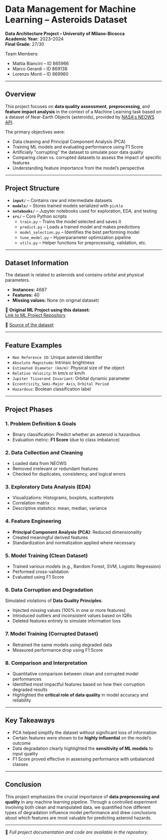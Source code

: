 # Data Management for Machine Learning – Asteroids Dataset

**Data Architecture Project – University of Milano-Bicocca**  
**Academic Year:** 2023–2024  
**Final Grade:** 27/30

Team Members:
- Mattia Biancini – ID 865966
- Marco Gerardi – ID 869138
- Lorenzo Monti – ID 869960
---

## Overview

This project focuses on **data quality assessment**, **preprocessing**, and **feature impact analysis** in the context of a Machine Learning task based on a dataset of Near-Earth Objects (asteroids), provided by [NASA's NEOWS API](https://api.nasa.gov/).

The primary objectives were:

- Data cleaning and Principal Component Analysis (PCA)
- Training ML models and evaluating performance using F1 Score
- Artificially "corrupting" the dataset to simulate poor data quality
- Comparing clean vs. corrupted datasets to assess the impact of specific features
- Understanding feature importance from the model’s perspective

---

## Project Structure

- **`input/`** – Contains raw and intermediate datasets
- **`models/`** – Stores trained models serialized with `pickle`
- **`notebooks/`** – Jupyter notebooks used for exploration, EDA, and testing
- **`src/`** – Core Python scripts
  - `train.py` – Trains the model selected and saves it
  - `predict.py` – Loads a trained model and makes predictions
  - `model_selection.py` – Identifies the best performing model
  - `tune_model.py` – Hyperparameter optimization pipeline
  - `utils.py` – Helper functions for preprocessing, validation, etc.

---

## Dataset Information

The dataset is related to asteroids and contains orbital and physical parameters.

- **Instances:** 4687
- **Features:** 40
- **Missing values:** None (in original dataset)

🔗 **Original ML Project using this dataset:**  
[Link to ML Project Repository](https://github.com/LolloMagicMagia/ML-Laboratory)

📓 [Source of the dataset](https://www.kaggle.com/datasets/shrutimehta/nasa-asteroids-classification)

---

## Feature Examples

- `Neo Reference ID`: Unique asteroid identifier
- `Absolute Magnitude`: Intrinsic brightness
- `Estimated Diameter (km/m)`: Physical size of the object
- `Relative Velocity`: In km/s or km/h
- `Jupiter Tisserand Invariant`: Orbital dynamic parameter
- `Eccentricity`, `Semi-Major Axis`, `Orbital Period`
- `Hazardous`: Boolean classification label

---

## Project Phases

### 1. **Problem Definition & Goals**
- Binary classification: Predict whether an asteroid is hazardous
- Evaluation metric: **F1 Score** (due to class imbalance)

### 2. **Data Collection and Cleaning**
- Loaded data from NEOWS
- Removed irrelevant or redundant features
- Checked for duplicates, consistency, and logical errors

### 3. **Exploratory Data Analysis (EDA)**
- Visualizations: Histograms, boxplots, scatterplots
- Correlation matrix
- Descriptive statistics: mean, median, variance

### 4. **Feature Engineering**
- **Principal Component Analysis (PCA)**: Reduced dimensionality
- Created meaningful derived features
- Standardization and normalization applied where necessary

### 5. **Model Training (Clean Dataset)**
- Trained various models (e.g., Random Forest, SVM, Logistic Regression)
- Performed cross-validation
- Evaluated using F1 Score

### 6. **Data Corruption and Degradation**
Simulated violations of **Data Quality Principles**:

- Injected missing values (100% in one or more features)
- Introduced outliers and inconsistent values based on IQRs
- Deleted features entirely to simulate information loss

### 7. **Model Training (Corrupted Dataset)**
- Retrained the same models using degraded data
- Measured performance drop using F1 Score

### 8. **Comparison and Interpretation**
- Quantitative comparison between clean and corrupted model performances
- Identified most impactful features based on how their corruption degraded results
- Highlighted the **critical role of data quality** in model accuracy and reliability

---

## Key Takeaways

- PCA helped simplify the dataset without significant loss of information
- Certain features were shown to be **highly influential** on the model’s outcome
- Data degradation clearly highlighted the **sensitivity of ML models** to input quality
- F1 Score proved effective in assessing performance with unbalanced classes

---

## Conclusion

This project emphasizes the crucial importance of **data preprocessing and quality** in any machine learning pipeline. Through a controlled experiment involving both clean and manipulated data, we quantified how different types of degradation influence model performance and drew conclusions about which features are most valuable for predicting asteroid hazards.

---

📘 *Full project documentation and code are available in the repository.*
